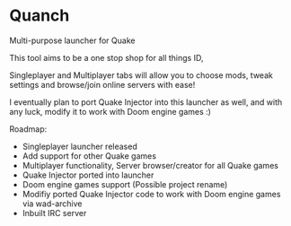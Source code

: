 # Quanch
Multi-purpose launcher for Quake

This tool aims to be a one stop shop for all things ID,

Singleplayer and Multiplayer tabs will allow you to choose mods, 
tweak settings and browse/join online servers with ease!

I eventually plan to port Quake Injector into this launcher as well, 
and with any luck, modify it to work with Doom engine games :)

Roadmap:
- Singleplayer launcher released
- Add support for other Quake games
- Multiplayer functionality, Server browser/creator for all Quake games
- Quake Injector ported into launcher
- Doom engine games support (Possible project rename)
- Modifiy ported Quake Injector code to work with Doom engine games via wad-archive
- Inbuilt IRC server
